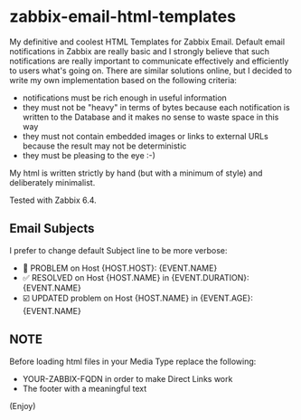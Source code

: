 # zabbix-email-html-templates
My definitive and coolest HTML Templates for Zabbix Email.
Default email notifications in Zabbix are really basic and I strongly believe that such notifications are really important to communicate effectively and efficiently to users what's going on.
There are similar solutions online, but I decided to write my own implementation based on the following criteria:
 - notifications must be rich enough in useful information
 - they must not be "heavy" in terms of bytes because each notification is written to the Database and it makes no sense to waste space in this way
 - they must not contain embedded images or links to external URLs because the result may not be deterministic
 - they must be pleasing to the eye :-)

My html is written strictly by hand (but with a minimum of style) and deliberately minimalist.

Tested with Zabbix 6.4.

## Email Subjects
I prefer to change default Subject line to be more verbose:
 - 🔴 PROBLEM on Host {HOST.HOST}: {EVENT.NAME}
 - ✅ RESOLVED on Host {HOST.NAME} in {EVENT.DURATION}: {EVENT.NAME}
 - ☑️ UPDATED problem on Host {HOST.NAME} in {EVENT.AGE}: {EVENT.NAME}

## NOTE
Before loading html files in your Media Type replace the following:
 - YOUR-ZABBIX-FQDN in order to make Direct Links work
 - The footer with a meaningful text

(Enjoy)
